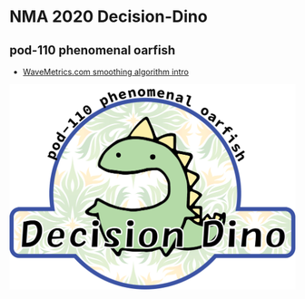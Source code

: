 # NMA 2020 Decision-Dino
## pod-110 phenomenal oarfish

* [WaveMetrics.com smoothing algorithm intro](https://www.wavemetrics.com/products/igorpro/dataanalysis/signalprocessing/smoothing)

![](images/decision_dino_logo.png)